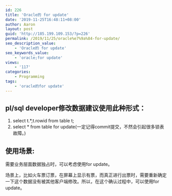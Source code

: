 ```yaml
---
id: 226
title: 'Oracle的 for update'
date: '2019-11-25T16:48:11+08:00'
author: Aaron
layout: post
guid: 'http://185.199.109.153/?p=226'
permalink: /2019/11/25/oracle%e7%9a%84-for-update/
seo_description_value:
    - 'Oracle的 for update'
seo_keywords_value:
    - 'oracle;for update'
views:
    - '117'
categories:
    - Programming
tags:
    - 'oracle的for update'
---
```


## **pl/sql developer修改数据建议使用此种形式：**

1. select t.\*,t.rowid from table t;
2. select \* from table for update(一定记得commit提交，不然会引起很多锁表故障。)

## **使用场景:**

需要业务层面数据独占时，可以考虑使用for update。

场景上，比如火车票订票，在屏幕上显示有票，而真正进行出票时，需要重新确定一下这个数据没有被其他客户端修改。所以，在这个确认过程中，可以使用for update。